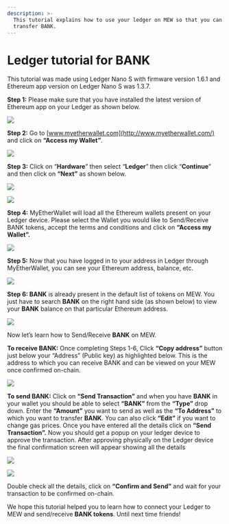 ```yaml
---
description: >-
  This tutorial explains how to use your ledger on MEW so that you can vie and
  transfer BANK.
---
```


# Ledger tutorial for BANK

This tutorial was made using Ledger Nano S with firmware version 1.6.1 and Ethereum app version on Ledger Nano S was 1.3.7.

**Step 1:** Please make sure that you have installed the latest version of Ethereum app on your Ledger as shown below.

![](../.gitbook/assets/1%20%281%29.png)

**Step 2:** Go to [www.myetherwallet.com](http://www.myetherwallet.com/) and click on **“Access my Wallet”**.

![](../.gitbook/assets/2%20%281%29.png)

**Step 3:** Click on “**Hardware**” then select “**Ledger**” then click “**Continue**” and then click on **“Next”** as shown below.

![](../.gitbook/assets/3%20%282%29.png)

![](../.gitbook/assets/4%20%284%29.png)

**Step 4:** MyEtherWallet will load all the Ethereum wallets present on your Ledger device. Please select the Wallet you would like to Send/Receive BANK tokens, accept the terms and conditions and click on **“Access my Wallet”.**

![](../.gitbook/assets/5.png)

**Step 5:** Now that you have logged in to your address in Ledger through MyEtherWallet, you can see your Ethereum address, balance, etc.

![](../.gitbook/assets/6%20%282%29.png)

**Step 6: BANK** is already present in the default list of tokens on MEW. You just have to search **BANK** on the right hand side \(as shown below\) to view your **BANK** balance on that particular Ethereum address.

![](../.gitbook/assets/7%20%281%29.png)

Now let’s learn how to Send/Receive **BANK** on MEW.

**To receive BANK:** Once completing Steps 1-6, Click **“Copy address”** button just below your “Address” \(Public key\) as highlighted below. This is the address to which you can receive BANK and can be viewed on your MEW once confirmed on-chain.

![](../.gitbook/assets/8%20%282%29.png)

**To send BANK:** Click on **“Send Transaction”** and when you have **BANK** in your wallet you should be able to select **“BANK”** from the **“Type”** drop down. Enter the **“Amount”** you want to send as well as the **“To Address”** to which you want to transfer **BANK**. You can also click **“Edit”** if you want to change gas prices. Once you have entered all the details click on **“Send Transaction”.** Now you should get a popup on your ledger device to approve the transaction. After approving physically on the Ledger device the final confirmation screen will appear showing all the details

![](../.gitbook/assets/9.png)

![](../.gitbook/assets/10%20%282%29.png)

Double check all the details, click on **“Confirm and Send”** and wait for your transaction to be confirmed on-chain.

We hope this tutorial helped you to learn how to connect your Ledger to MEW and send/receive **BANK tokens**. Until next time friends!


